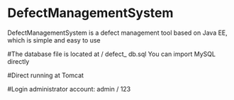 # DefectManagementSystem
DefectManagementSystem is a defect management tool based on Java EE, which is simple and easy to use

#The database file is located at / defect_ db.sql You can import MySQL directly

#Direct running at Tomcat

#Login administrator account: admin / 123

